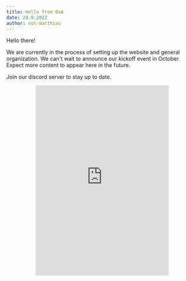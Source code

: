 ```yaml
---
title: Hello from 0xA
date: 28.9.2022
author: not-matthias
---
```


Hello there!

We are currently in the process of setting up the website and general organization. We can't wait to announce our kickoff event in October. 
Expect more content to appear here in the future. 

Join our discord server to stay up to date.

<div style="width: 350px; height: 500px; display: flex; flex-direction: column; margin: 0 auto 0 auto">
    <iframe src="https://discord.com/widget?id=1003680219388985404&theme=dark" width="350" height="500" allowtransparency="true" frameborder="0" sandbox="allow-popups allow-popups-to-escape-sandbox allow-same-origin allow-scripts"></iframe>
</div>

